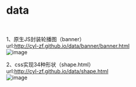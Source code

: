 # data
<br/>

1、原生JS封装轮播图（banner）<br/>
url:http://cyl-zf.github.io/data/banner/banner.html<br/>
![image](http://cyl-zf.github.io/data/two-dimension-code/banner.png)

2、css实现34种形状（shape.html）<br/>
url:http://cyl-zf.github.io/data/shape.html<br/>
![image](http://cyl-zf.github.io/data/two-dimension-code/shape.png)
